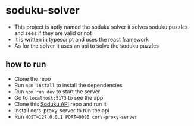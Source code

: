 # soduku-solver

- This project is aptly named the soduku solver it solves soduku puzzles and sees if they are valid or not
- It is written in typescript and uses the react framework
- As for the solver it uses an api to solve the soduku puzzles

## how to run

- Clone the repo
- Run `npm install` to install the dependencies
- Run `npm run dev` to start the server
- Go to `localhost:5173` to see the app
- Clone this [Soduku API](https://github.com/navshaikh/sudoku-api) repo and run it
- Install cors-proxy-server to run the api
- Run `HOST=127.0.0.1 PORT=9090 cors-proxy-server`
